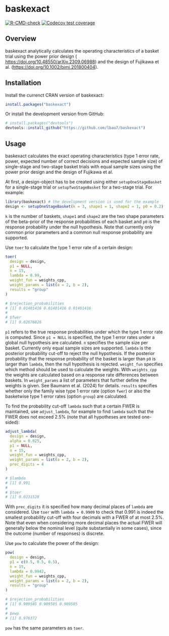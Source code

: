 
<!-- README.md is generated from README.Rmd. -->

# baskexact

<!-- badges: start -->

[![R-CMD-check](https://github.com/lbau7/baskexact/actions/workflows/R-CMD-check.yaml/badge.svg)](https://github.com/lbau7/baskexact/actions/workflows/R-CMD-check.yaml)
[![Codecov test
coverage](https://codecov.io/gh/lbau7/baskexact/branch/main/graph/badge.svg)](https://codecov.io/gh/lbau7/baskexact?branch=main)
<!-- badges: end -->

## Overview

baskexact analytically calculates the operating characteristics of a
basket trial using the power prior design (  
<https://doi.org/10.48550/arXiv.2309.06988>) and the design of Fujikawa
et al. (<https://doi.org/10.1002/bimj.201800404>).

## Installation

Install the currenct CRAN version of baskexact:

``` r
install.packages("baskexact")
```

Or install the development version from GitHub:

``` r
# install.packages("devtools")
devtools::install_github("https://github.com/lbau7/baskexact")
```

## Usage

baskexact calculates the exact operating characteristics (type 1 error
rate, power, expected number of correct decisions and expected sample
size) of single-stage and two-stage basket trials with equal sample
sizes using the power prior design and the design of Fujikawa et al. 

At first, a design-object has to be created using either
`setupOneStageBasket` for a single-stage trial or `setupTwoStageBasket`
for a two-stage trial. For example:

``` r
library(baskexact) # the development version is used for the example
design <- setupOneStageBasket(k = 3, shape1 = 1, shape2 = 1, p0 = 0.2)
```

`k` is the number of baskets, `shape1` and `shape2` are the two shape
parameters of the beta-prior of the response probabilities of each
basket and `p0` is the response probability under the null hypothesis.
Note that currently only common prior parameters and a common null
response probability are supported.

Use `toer` to calculate the type 1 error rate of a certain design:

``` r
toer(
  design = design,
  p1 = NULL,
  n = 15,
  lambda = 0.99,
  weight_fun = weights_cpp,
  weight_params = list(a = 2, b = 2),
  results = "group"
)

# $rejection_probabilities
# [1] 0.01401416 0.01401416 0.01401416
# 
# $fwer
# [1] 0.02676826
```

`p1` refers to the true response probabilities under which the type 1
error rate is computed. Since `p1 = NULL` is specified, the type 1 error
rates under a global null hypothesis are calculated. `n` specifies the
sample size per basket. Currently only equal sample sizes are supported.
`lambda` is the posterior probability cut-off to reject the null
hypothesis. If the posterior probability that the response probability
of the basket is larger than `p0` is larger than `lambda`, then the null
hypothesis is rejected. `weight_fun` specifies which method should be
used to calculate the weights. With `weights_cpp` the weights are
calculated based on a response rate differences between baskets. In
`weight_params` a list of parameters that further define the weights is
given. See Baumann et al. (2024) for details. `results` specifies
whether only the family wise type 1 error rate (option `fwer`) or also
the basketwise type 1 error rates (option `group`) are calculated.

To find the probability cut-off `lambda` such that a certain FWER is
maintained, use `adjust_lambda`, for example to find `lambda` such that
the FWER does not exceed 2.5% (note that all hypotheses are tested
one-sided):

``` r
adjust_lambda(
  design = design,
  alpha = 0.025,
  p1 = NULL,
  n = 15,
  weight_fun = weights_cpp,
  weight_params = list(a = 2, b = 2),
  prec_digits = 4
)

# $lambda
# [1] 0.991
# 
# $toer
# [1] 0.0231528
```

With `prec_digits` it is specified how many decimal places of `lambda`
are considered. Use `toer` with `lambda = 0.9909` to check that 0.991 is
indeed the smallest probability cut-off with four decimals with a FWER
of at most 2.5%. Note that even when considering more decimal places the
actual FWER will generally below the nominal level (quite substantially
in some cases), since the outcome (number of responses) is discrete.

Use `pow` to calculate the power of the design:

``` r
pow(
  design = design,
  p1 = c(0.5, 0.5, 0.5),
  n = 15,
  lambda = 0.9942,
  weight_fun = weights_cpp,
  weight_params = list(a = 2, b = 2),
  results = "group"
)

# $rejection_probabilities
# [1] 0.909585 0.909585 0.909585
# 
# $ewp
# [1] 0.976372
```

`pow` has the same parameters as `toer`.
